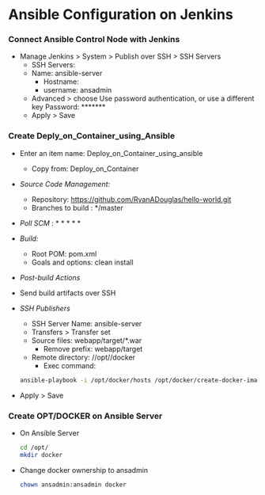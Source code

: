 # Ansible Configuration on Jenkins

### Connect Ansible Control Node with Jenkins
- Manage Jenkins > System > Publish over SSH > SSH Servers
  - SSH Servers:
  - Name: ansible-server
	- Hostname: <Ansible-Server-Private-IP>
	- username: ansadmin
  -  Advanced > choose Use password authentication, or use a different key Password: *******
  -  Apply > Save

### Create Deply_on_Container_using_Ansible
- Enter an item name: Deploy_on_Container_using_ansible
  - Copy from: Deploy_on_Container 
- *Source Code Management:*
  - Repository: https://github.com/RyanADouglas/hello-world.git
  - Branches to build : */master
- *Poll SCM* : * * * * *
- *Build:*
  - Root POM: pom.xml
  - Goals and options: clean install

- *Post-build Actions*
- Send build artifacts over SSH
- *SSH Publishers*
  - SSH Server Name: ansible-server
  - Transfers >  Transfer set
  - Source files: webapp/target/*.war
	- Remove prefix: webapp/target
  - Remote directory: //opt//docker
	- Exec command: 
   ```sh 
   ansible-playbook -i /opt/docker/hosts /opt/docker/create-docker-image.yml;
   ```
- Apply > Save

### Create OPT/DOCKER on Ansible Server
- On Ansible Server
  ```sh
  cd /opt/
  mkdir docker
- Change docker ownership to ansadmin
  ```sh
  chown ansadmin:ansadmin docker
  ```
